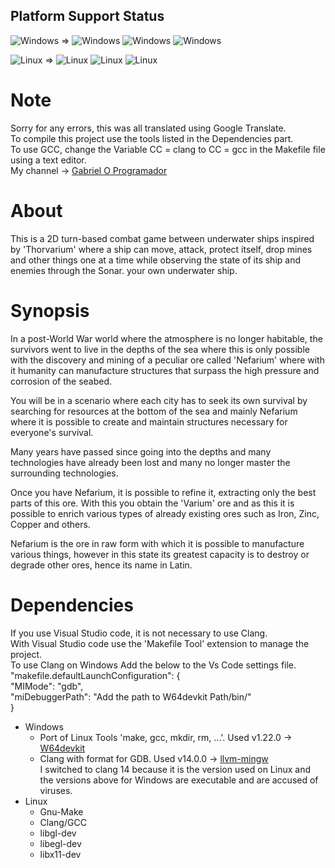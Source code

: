 ## Platform Support Status
![Windows](https://img.shields.io/badge/Windows-OK-green) => 
![Windows](https://img.shields.io/badge/Win32-Suported-green)
![Windows](https://img.shields.io/badge/WGL-Suported-green)
![Windows](https://img.shields.io/badge/OpenGL-Suported-green)  

![Linux](https://img.shields.io/badge/Linux-BROKEN-red) =>
![Linux](https://img.shields.io/badge/X11-Suported-green) 
![Linux](https://img.shields.io/badge/EGL-Suported-green) 
![Linux](https://img.shields.io/badge/OpenGL-Suported-green)  

# Note
Sorry for any errors, this was all translated using Google Translate.  
To compile this project use the tools listed in the Dependencies part.  
To use GCC, change the Variable CC = clang to CC = gcc in the Makefile file using a text editor.  
My channel -> [Gabriel O Programador](https://www.youtube.com/@gabriel-oprogramador)

# About
This is a 2D turn-based combat game between underwater ships inspired by 'Thorvarium' where a ship can move, attack, protect itself, drop mines and other things one at a time while observing the state of its ship and enemies through the Sonar. your own underwater ship.

# Synopsis
In a post-World War world where the atmosphere is no longer habitable, the survivors went to live in the depths of the sea where this is only possible with the discovery and mining of a peculiar ore called 'Nefarium' where with it humanity can manufacture structures that surpass the high pressure and corrosion of the seabed.  

You will be in a scenario where each city has to seek its own survival by searching for resources at the bottom of the sea and mainly Nefarium where it is possible to create and maintain structures necessary for everyone's survival.  

Many years have passed since going into the depths and many technologies have already been lost and many no longer master the surrounding technologies.  

Once you have Nefarium, it is possible to refine it, extracting only the best parts of this ore. With this you obtain the 'Varium' ore and as this it is possible to enrich various types of already existing ores such as Iron, Zinc, Copper and others.  

Nefarium is the ore in raw form with which it is possible to manufacture various things, however in this state its greatest capacity is to destroy or degrade other ores, hence its name in Latin.  

# Dependencies
If you use Visual Studio code, it is not necessary to use Clang.  
With Visual Studio code use the 'Makefile Tool' extension to manage the project.  
To use Clang on Windows Add the below to the Vs Code settings file.  
    "makefile.defaultLaunchConfiguration": {  
        "MIMode": "gdb",  
        "miDebuggerPath": "Add the path to W64devkit Path/bin/"  
    }  
* Windows
    + Port of Linux Tools 'make, gcc, mkdir, rm, ...'. Used v1.22.0 -> [W64devkit](https://github.com/skeeto/w64devkit/releases)
    + Clang with format for GDB. Used v14.0.0 -> [llvm-mingw](https://github.com/mstorsjo/llvm-mingw/releases)  
    I switched to clang 14 because it is the version used on Linux and the versions above for Windows are executable and are accused of viruses.
* Linux
    + Gnu-Make
    + Clang/GCC
    + libgl-dev
    + libegl-dev
    + libx11-dev


